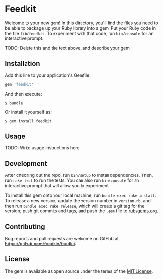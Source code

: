 # Feedkit

Welcome to your new gem! In this directory, you'll find the files you need to be able to package up your Ruby library into a gem. Put your Ruby code in the file `lib/feedkit`. To experiment with that code, run `bin/console` for an interactive prompt.

TODO: Delete this and the text above, and describe your gem

## Installation

Add this line to your application's Gemfile:

```ruby
gem 'feedkit'
```

And then execute:

    $ bundle

Or install it yourself as:

    $ gem install feedkit

## Usage

TODO: Write usage instructions here

## Development

After checking out the repo, run `bin/setup` to install dependencies. Then, run `rake test` to run the tests. You can also run `bin/console` for an interactive prompt that will allow you to experiment.

To install this gem onto your local machine, run `bundle exec rake install`. To release a new version, update the version number in `version.rb`, and then run `bundle exec rake release`, which will create a git tag for the version, push git commits and tags, and push the `.gem` file to [rubygems.org](https://rubygems.org).

## Contributing

Bug reports and pull requests are welcome on GitHub at https://github.com/feedbin/feedkit.

## License

The gem is available as open source under the terms of the [MIT License](https://opensource.org/licenses/MIT).

